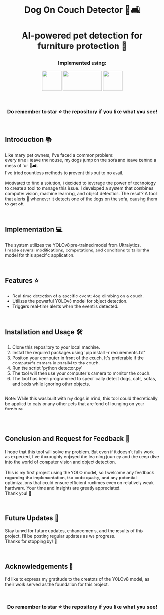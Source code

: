 #  <p align ="center" height="40px" width="40px"> Dog On Couch Detector 🐶🛋️ </p>

#  <p align ="center" height="40px" width="40px"> AI-powered pet detection for furniture protection 🤖 </p>



### <p align ="center"> Implemented using: </p>
<p align ="center">
<a href="https://www.python.org/" target="_blank" rel="noreferrer">   <img src="https://upload.wikimedia.org/wikipedia/commons/thumb/c/c3/Python-logo-notext.svg/800px-Python-logo-notext.svg.png" width="64" height="64" /></a>
<a href="https://docs.ultralytics.com/" target="_blank" rel="noreferrer">   <img src="https://ultralytics.com/static/brand/yolov8-r1-1.svg" width="128" height="64" /></a>  
<a href="https://opencv.org/" target="_blank" rel="noreferrer">   <img src="https://opencv.org/wp-content/uploads/2022/05/logo.png" width="64" height="64" /></a>  
</p>

<br>

### <p align ="center"> Do remember to star ⭐ the repository if you like what you see!</p>

<br>

##     <p align = "left"> Introduction 📚 </p>

Like many pet owners, I've faced a common problem:<br>every time I leave the house, my dogs jump on the sofa and leave behind a mess of fur 🐾🛋️. <br>I've tried countless methods to prevent this but to no avail.<br><br>
Motivated to find a solution, I decided to leverage the power of technology to create a tool to manage this issue. I developed a system that combines computer vision, machine learning, and object detection. The result? A tool that alerts 🚨 whenever it detects one of the dogs on the sofa, causing them to get off.

<br>

##     <p align = "left"> Implementation 💻 </p>
The system utilizes the YOLOv8 pre-trained model from Ultralytics. <br>I made several modifications, computations, and conditions to tailor the model for this specific application.

<br>

##     <p align = "left"> Features ⭐ </p>
 -  Real-time detection of a specific event: dog climbing on a couch.
 -  Utilizes the powerful YOLOv8 model for object detection.
 -  Triggers real-time alerts when the event is detected.

<br>

##     <p align = "left"> Installation and Usage 🛠️ </p>
1. Clone this repository to your local machine.
2. Install the required packages using 'pip install -r requirements.txt'
3. Position your computer in front of the couch. It's preferable if the computer's camera is parallel to the couch.
4. Run the script 'python detector.py'
5. The tool will then use your computer's camera to monitor the couch.
6. The tool has been programmed to specifically detect dogs, cats, sofas, and beds while ignoring other objects.
<br>
Note: While this was built with my dogs in mind, this tool could theoretically be applied to cats or any other pets that are fond of lounging on your furniture.

<br><br>

##     <p align = "left"> Conclusion and Request for Feedback 📝 </p>
I hope that this tool will solve my problem. But even if it doesn't fully work as expected, I've thoroughly enjoyed the learning journey and the deep dive into the world of computer vision and object detection.<br><br>
This is my first project using the YOLO model, so I welcome any feedback regarding the implementation, the code quality, and any potential optimizations that could ensure efficient runtimes even on relatively weak hardware. Your time and insights are greatly appreciated. <br>Thank you! 🙏

<br>

##     <p align = "left"> Future Updates 🔮 </p>
Stay tuned for future updates, enhancements, and the results of this project. I'll be posting regular updates as we progress. <br>Thanks for stopping by! 👋

<br>

##     <p align = "left"> Acknowledgements 🙏 </p>
I'd like to express my gratitude to the creators of the YOLOv8 model, as their work served as the foundation for this project.

<br>

### <p align ="center"> Do remember to star ⭐ the repository if you like what you see!</p>
